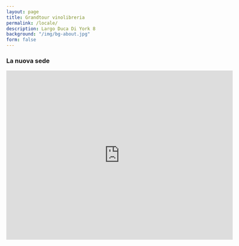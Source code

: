 ```yaml
---
layout: page
title: Grandtour vinolibreria
permalink: /locale/
description: Largo Duca Di York 8
background: "/img/bg-about.jpg"
form: false
---
```


### La nuova sede



<iframe src="https://www.google.com/maps/embed?pb=!4v1579303454814!6m8!1m7!1sUU5LdOLNX49jrth-ZS3jEw!2m2!1d41.80906708586183!2d12.67992164264809!3f20.97!4f-18.480000000000004!5f1.1808744904248836" width="600" height="450" frameborder="0" style="border:0;" allowfullscreen=""></iframe>